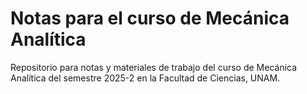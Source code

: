 # Notas para el curso de Mecánica Analítica


Repositorio para notas y materiales de trabajo del curso de Mecánica Analítica del semestre 2025-2 en la Facultad de Ciencias, UNAM.
